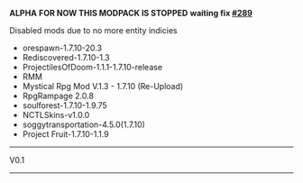 **ALPHA**
**FOR NOW THIS MODPACK IS STOPPED**
**waiting fix [#289](https://github.com/quentin452/privates-minecraft-modpack/issues/289)**

Disabled mods due to no more entity indicies

* orespawn-1.7.10-20.3
* Rediscovered-1.7.10-1.3
* ProjectilesOfDoom-1.1.1-1.7.10-release
* RMM
* Mystical Rpg Mod V.1.3 - 1.7.10 (Re-Upload)
* RpgRampage 2.0.8
* soulforest-1.7.10-1.9.75
* NCTLSkins-v1.0.0
* soggytransportation-4.5.0(1.7.10)
* Project Fruit-1.7.10-1.1.9

---------------------------------------------------------------------------------

V0.1

---------------------------------------------------------------------------------

